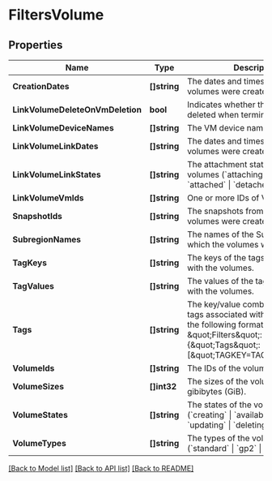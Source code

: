 # FiltersVolume

## Properties

Name | Type | Description | Notes
------------ | ------------- | ------------- | -------------
**CreationDates** | **[]string** | The dates and times at which the volumes were created. | [optional] 
**LinkVolumeDeleteOnVmDeletion** | **bool** | Indicates whether the volumes are deleted when terminating the VMs. | [optional] 
**LinkVolumeDeviceNames** | **[]string** | The VM device names. | [optional] 
**LinkVolumeLinkDates** | **[]string** | The dates and times at which the volumes were created. | [optional] 
**LinkVolumeLinkStates** | **[]string** | The attachment states of the volumes (&#x60;attaching&#x60; \\| &#x60;detaching&#x60; \\| &#x60;attached&#x60; \\| &#x60;detached&#x60;). | [optional] 
**LinkVolumeVmIds** | **[]string** | One or more IDs of VMs. | [optional] 
**SnapshotIds** | **[]string** | The snapshots from which the volumes were created. | [optional] 
**SubregionNames** | **[]string** | The names of the Subregions in which the volumes were created. | [optional] 
**TagKeys** | **[]string** | The keys of the tags associated with the volumes. | [optional] 
**TagValues** | **[]string** | The values of the tags associated with the volumes. | [optional] 
**Tags** | **[]string** | The key/value combination of the tags associated with the volumes, in the following format: \&quot;Filters\&quot;:{\&quot;Tags\&quot;:[\&quot;TAGKEY&#x3D;TAGVALUE\&quot;]}. | [optional] 
**VolumeIds** | **[]string** | The IDs of the volumes. | [optional] 
**VolumeSizes** | **[]int32** | The sizes of the volumes, in gibibytes (GiB). | [optional] 
**VolumeStates** | **[]string** | The states of the volumes (&#x60;creating&#x60; \\| &#x60;available&#x60; \\| &#x60;in-use&#x60; \\| &#x60;updating&#x60; \\| &#x60;deleting&#x60; \\| &#x60;error&#x60;). | [optional] 
**VolumeTypes** | **[]string** | The types of the volumes (&#x60;standard&#x60; \\| &#x60;gp2&#x60; \\| &#x60;io1&#x60;). | [optional] 

[[Back to Model list]](../README.md#documentation-for-models) [[Back to API list]](../README.md#documentation-for-api-endpoints) [[Back to README]](../README.md)


